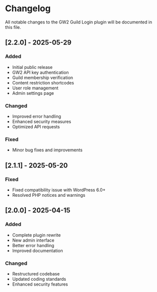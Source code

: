 # Changelog

All notable changes to the GW2 Guild Login plugin will be documented in this file.

## [2.2.0] - 2025-05-29

### Added
- Initial public release
- GW2 API key authentication
- Guild membership verification
- Content restriction shortcodes
- User role management
- Admin settings page

### Changed
- Improved error handling
- Enhanced security measures
- Optimized API requests

### Fixed
- Minor bug fixes and improvements

## [2.1.1] - 2025-05-20

### Fixed
- Fixed compatibility issue with WordPress 6.0+
- Resolved PHP notices and warnings

## [2.0.0] - 2025-04-15

### Added
- Complete plugin rewrite
- New admin interface
- Better error handling
- Improved documentation

### Changed
- Restructured codebase
- Updated coding standards
- Enhanced security features
